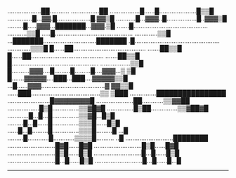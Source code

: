 ...................██........... ................██
.................█......█.....................█▒▒█
..............█...▓▓.█...................█.▓▓▒█
...........█...▓▓▓..█.................█..▓▓▓▒█
.........█.....▓▓▓...███████...▓▓▓.▒█
.......█.......................................... ...........▒▒█
.....█............................................ .............▒▒█
...███████..............................███████
.█................................................ .............▒▒▒█
█......██......................................... .......██▒▒█
█......██......................................... .......██▒▒█
█................................................. .................▒▒█
█..........▓▓▓....█.........█.........█....▓▓▓...▒ ▒█
█.......▓▓▓▓▓....███...███....▓▓▓▓▓▒▒█
...█......▓▓▓....................................▓ ▓▓▒▒█
......███.......................................▒▒ ▒███
...............████████████████
........................█▓▓▓▓▓▓▓▓█
.....................██............▒▒▓▓██
..................█▒█...............▒▒▓█▓█
...............█▒██...............▒▒▓██▓█
............█...█...█...............▒▒▓█...█▒█
.........█...█......█...............▒▒▒█......█▒█
......█...█.........█...............▒▒▒█.........█ ...█
.........█............█............▒▒▒▒█.......... ..█
...........................████████
...........................█▓█......█▓█
...........................█▒█......█▓█
...........................█▒█......█▒█
...........................█...█......█▒█
...........................█...█......█▒█
...........................█...█......█...█
__________________
